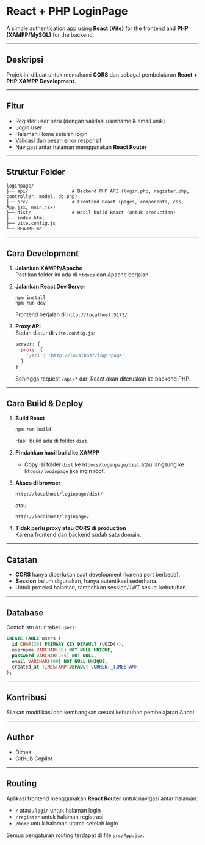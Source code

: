 # React + PHP LoginPage

A simple authentication app using **React (Vite)** for the frontend and **PHP (XAMPP/MySQL)** for the backend.

---

## Deskripsi

Projek ini dibuat untuk memahami **CORS** dan sebagai pembelajaran **React + PHP XAMPP Development**.

---

## Fitur

- Register user baru (dengan validasi username & email unik)
- Login user
- Halaman Home setelah login
- Validasi dan pesan error responsif
- Navigasi antar halaman menggunakan **React Router**

---

## Struktur Folder

```
loginpage/
├── api/                # Backend PHP API (login.php, register.php, controller, model, db.php)
├── src/                # Frontend React (pages, components, css, App.jsx, main.jsx)
├── dist/               # Hasil build React (untuk production)
├── index.html
├── vite.config.js
└── README.md
```

---

## Cara Development

1. **Jalankan XAMPP/Apache**  
   Pastikan folder ini ada di `htdocs` dan Apache berjalan.

2. **Jalankan React Dev Server**  
   ```
   npm install
   npm run dev
   ```
   Frontend berjalan di `http://localhost:5173/`

3. **Proxy API**  
   Sudah diatur di `vite.config.js`:
   ```js
   server: {
     proxy: {
       '/api': 'http://localhost/loginpage'
     }
   }
   ```
   Sehingga request `/api/*` dari React akan diteruskan ke backend PHP.

---

## Cara Build & Deploy

1. **Build React**
   ```
   npm run build
   ```
   Hasil build ada di folder `dist`.

2. **Pindahkan hasil build ke XAMPP**
   - Copy isi folder `dist` ke `htdocs/loginpage/dist` atau langsung ke `htdocs/loginpage` jika ingin root.

3. **Akses di browser**
   ```
   http://localhost/loginpage/dist/
   ```
   atau
   ```
   http://localhost/loginpage/
   ```

4. **Tidak perlu proxy atau CORS di production**  
   Karena frontend dan backend sudah satu domain.

---

## Catatan

- **CORS** hanya diperlukan saat development (karena port berbeda).
- **Session** belum digunakan, hanya autentikasi sederhana.
- Untuk proteksi halaman, tambahkan session/JWT sesuai kebutuhan.

---

## Database

Contoh struktur tabel `users`:

```sql
CREATE TABLE users (
  id CHAR(36) PRIMARY KEY DEFAULT (UUID()),
  username VARCHAR(50) NOT NULL UNIQUE,
  password VARCHAR(255) NOT NULL,
  email VARCHAR(100) NOT NULL UNIQUE,
  created_at TIMESTAMP DEFAULT CURRENT_TIMESTAMP
);
```

---

## Kontribusi

Silakan modifikasi dan kembangkan sesuai kebutuhan pembelajaran Anda!

---

## Author

- Dimas
- GitHub Copilot

---

## Routing

Aplikasi frontend menggunakan **React Router** untuk navigasi antar halaman:
- `/` atau `/login` untuk halaman login
- `/register` untuk halaman registrasi
- `/home` untuk halaman utama setelah login

Semua pengaturan routing terdapat di file `src/App.jsx`.
